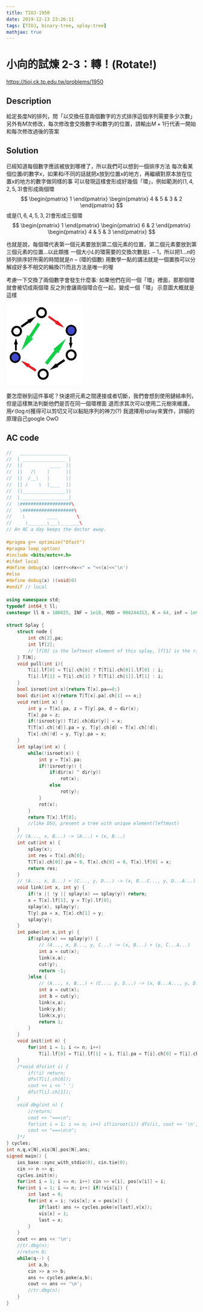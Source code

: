 ```yaml
---
title: TIOJ-1950
date: 2019-12-13 23:26:11
tags: [TIOJ, binary-tree, splay-tree]
mathjax: true
---
```

# 小向的試煉 2-3：轉！(Rotate!)
https://tioj.ck.tp.edu.tw/problems/1950

## Description
給定長度$N$的排列，問「以交換任意兩個數字的方式排序這個序列需要多少次數」
另外有$M$次修改，每次修改會交換數字$i$和數字$j$的位置，請輸出$M+1$行代表一開始和每次修改過後的答案

## Solution
已經知道每個數字應該被放到哪裡了，所以我們可以想到一個排序方法
每次看某個位置$i$的數字$x$，如果和$i$不同的話就把$x$放到位置$x$的地方，再繼續對原本放在位置$x$的地方的數字做同樣的事
可以發現這樣會形成好幾個「環」，例如範測的$(1, 4, 2, 5, 3)$會形成兩個環
$$
\begin{pmatrix}
1
\end{pmatrix}
\begin{pmatrix}
4 & 5 & 3 & 2
\end{pmatrix}
$$
或是$(1, 6, 4, 5, 3, 2)$會形成三個環
$$
\begin{pmatrix}
1
\end{pmatrix}
\begin{pmatrix}
6 & 2
\end{pmatrix}
\begin{pmatrix}
4 & 5 & 3
\end{pmatrix}
$$

也就是說，每個環代表第一個元素要放到第二個元素的位置，第二個元素要放到第三個元素的位置...以此類推
一個大小$L$的環需要的交換次數是$L-1$，所以把$1\dots n$的排列排序好所需的時間就是$n-($環的個數$)$
用數學一點的講法就是一個置換可以分解成好多不相交的輪換(?)而且方法是唯一的喔

考慮一下交換了兩個數字會發生什麼事: 
如果他們在同一個「環」裡面，那那個環就會被切成兩個環
反之則會讓兩個環合在一起，變成一個「環」
示意圖大概就是這樣

![](cycles.png)

要怎麼辦到這件事呢？快速把元素之間連接或者切斷，我們會想到使用鏈結串列，但是這樣無法判斷他們是否在同一個環裡面
退而求其次可以使用二元樹來維護，用$\mathcal{O}(\log n)$獲得可以剪切又可以黏貼序列的神力(?)
我選擇用splay來實作，詳細的原理自己google OwO

## AC code
``` cpp
//   __________________
//  | ________________ |
//  ||          ____  ||
//  ||   /\    |      ||
//  ||  /__\   |      ||
//  || /    \  |____  ||
//  ||________________||
//  |__________________|
//  \###################\
//   \###################\
//    \        ____       \
//     \_______\___\_______\
// An AC a day keeps the doctor away.

#pragma g++ optimize("Ofast")
#pragma loop_opt(on)
#include <bits/extc++.h>
#ifdef local
#define debug(x) (cerr<<#x<<" = "<<(x)<<'\n')
#else
#define debug(x) ((void)0)
#endif // local

using namespace std;
typedef int64_t ll;
constexpr ll N = 100025, INF = 1e18, MOD = 998244353, K = 64, inf = 1e9;

struct Splay {
    struct node {
        int ch[2],pa;
        int lf[2];
        // lf[0] is the leftmost element of this splay, lf[1] is the rightmost
    } T[N];
    void pull(int i){
        T[i].lf[0] = T[i].ch[0] ? T[T[i].ch[0]].lf[0] : i;
        T[i].lf[1] = T[i].ch[1] ? T[T[i].ch[1]].lf[1] : i;
    }
    bool isroot(int x){return T[x].pa==0;}
    bool dir(int x){return T[T[x].pa].ch[1] == x;}
    void rot(int x) {
        int y = T[x].pa, z = T[y].pa, d = dir(x);
        T[x].pa = z;
        if(!isroot(y)) T[z].ch[dir(y)] = x;
        T[T[x].ch[!d]].pa = y, T[y].ch[d] = T[x].ch[!d];
        T[x].ch[!d] = y, T[y].pa = x;
    }
    int splay(int x) {
        while(!isroot(x)) {
            int y = T[x].pa;
            if(!isroot(y)) {
                if(dir(x) ^ dir(y))
                    rot(x);
                else
                    rot(y);
            }
            rot(x);
        }
        return T[x].lf[0];
        //like DSU, present a tree with unique element(leftmost)
    }
    // (A..., x, B...) -> (A...) + (x, B...)
    int cut(int x) {
        splay(x);
        int res = T[x].ch[0];
        T[T[x].ch[0]].pa = 0, T[x].ch[0] = 0, T[x].lf[0] = x;
        return res;
    }
    // (A..., x, B...) + (C..., y, D...) -> (x, B...C..., y, D...A...)
    void link(int x, int y) {
        if(!x || !y || splay(x) == splay(y)) return;
        x = T[x].lf[1], y = T[y].lf[0];
        splay(x), splay(y);
        T[y].pa = x, T[x].ch[1] = y;
        splay(y);
    }
    int poke(int x,int y) {
        if(splay(x) == splay(y)) {
            // (A..., x, B..., y, C...) -> (x, B...) + (y, C...A...)
            int a = cut(x);
            link(x,a);
            cut(y);
            return -1;
        }else {
            // (A..., x, B...) + (C..., y, D...) -> (x, B...A..., y, D...C...)
            int a = cut(x);
            int b = cut(y);
            link(x,a);
            link(y,b);
            link(x,y);
            return 1;
        }
    }
    void init(int n) {
        for(int i = 1; i <= n; i++)
            T[i].lf[0] = T[i].lf[1] = i, T[i].pa = T[i].ch[0] = T[i].ch[1] = 0;
    }
    /*void dfs(int i) {
        if(!i) return;
        dfs(T[i].ch[0]);
        cout << i << ' ';
        dfs(T[i].ch[1]);
    }
    void dbg(int n) {
        //return;
        cout << "===\n";
        for(int i = 1; i <= n; i++) if(isroot(i)) dfs(i), cout << '\n';
        cout << "===\n\n";
    }*/
} cycles;
int n,q,v[N],vis[N],pos[N],ans;
signed main() {
    ios_base::sync_with_stdio(0), cin.tie(0);
    cin >> n >> q;
    cycles.init(n);
    for(int i = 1; i <= n; i++) cin >> v[i], pos[v[i]] = i;
    for(int i = 1; i <= n; i++) if(!vis[i]) {
        int last = 0;
        for(int x = i; !vis[x]; x = pos[x]) {
            if(last) ans += cycles.poke(v[last],v[x]);
            vis[x] = 1;
            last = x;
        }
    }
    cout << ans << '\n';
    //tr.dbg(n);
    //return 0;
    while(q--) {
        int a,b;
        cin >> a >> b;
        ans += cycles.poke(a,b);
        cout << ans << '\n';
        //tr.dbg(n);
    }
}
```